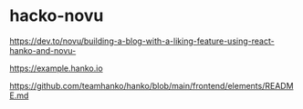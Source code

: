 # hacko-novu

https://dev.to/novu/building-a-blog-with-a-liking-feature-using-react-hanko-and-novu-

https://example.hanko.io

https://github.com/teamhanko/hanko/blob/main/frontend/elements/README.md